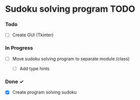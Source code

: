 # Sudoku solving program TODO


### Todo

- [ ] Create GUI (Tkinter)


### In Progress

- [ ] Move sudoku solving program to separate module (class)
  - [ ] Add type hints


### Done ✓

- [x] Create program solving sudoku